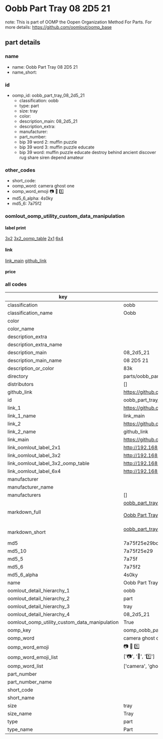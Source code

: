 # Oobb Part Tray 08 2D5 21  

note: This is part of OOMP the Oopen Organization Method For Parts. For more details: https://github.com/oomlout/oomp_base

##  part details





### name
* name: Oobb Part Tray 08 2D5 21
* name_short: 
### id
* oomp_id: oobb_part_tray_08_2d5_21
  * classification: oobb
  * type: part
  * size: tray
  * color: 
  * description_main: 08_2d5_21
  * description_extra: 
  * manufacturer: 
  * part_number: 
  * bip 39 word 2: muffin puzzle
  * bip 39 word 3: muffin puzzle educate
  * bip 39 word: muffin puzzle educate destroy behind ancient discover rug share siren depend amateur

### other_codes
* short_code: 
* oomp_word: camera ghost one
* oomp_word_emoji :camera: :ghost: :one:
* md5_6_alpha: 4s0ky
* md5_6: 7a75f2






### oomlout_oomp_utility_custom_data_manipulation
#### label print
[3x2](http://192.168.1.245:1112/?label=oomp%204s0ky)
[3x2_oomp_table](http://192.168.1.107:1112/?label=oomp%204s0ky)
[2x1](http://192.168.1.242:1112/?label=oomp%204s0ky)
[6x4](http://192.168.1.55:1112/?label=oomp%204s0ky)    

#### link

[link_main](https://github.com/oomlout/oomlout_oomp_current_version_messy/tree/main/parts/oobb_part_tray_08_2d5_21) [github_link](https://github.com/oomlout/oomlout_oomp_part_src/tree/main/parts/oobb_part_tray_08_2d5_21)                             

#### price







### all codes 
| key | value |  
| --- | --- |  
| classification | oobb |  
| classification_name | Oobb |  
| color |  |  
| color_name |  |  
| description_extra |  |  
| description_extra_name |  |  
| description_main | 08_2d5_21 |  
| description_main_name | 08 2D5 21 |  
| description_or_color | 83k |  
| directory | parts/oobb_part_tray_08_2d5_21 |  
| distributors | [] |  
| github_link | https://github.com/oomlout/oomlout_oomp_part_src/tree/main/parts/oobb_part_tray_08_2d5_21 |  
| id | oobb_part_tray_08_2d5_21 |  
| link_1 | https://github.com/oomlout/oomlout_oomp_current_version_messy/tree/main/parts/oobb_part_tray_08_2d5_21 |  
| link_1_name | link_main |  
| link_2 | https://github.com/oomlout/oomlout_oomp_part_src/tree/main/parts/oobb_part_tray_08_2d5_21 |  
| link_2_name | github_link |  
| link_main | https://github.com/oomlout/oomlout_oomp_current_version_messy/tree/main/parts/oobb_part_tray_08_2d5_21 |  
| link_oomlout_label_2x1 | http://192.168.1.242:1112/?label=oomp%204s0ky |  
| link_oomlout_label_3x2 | http://192.168.1.245:1112/?label=oomp%204s0ky |  
| link_oomlout_label_3x2_oomp_table | http://192.168.1.107:1112/?label=oomp%204s0ky |  
| link_oomlout_label_6x4 | http://192.168.1.55:1112/?label=oomp%204s0ky |  
| manufacturer |  |  
| manufacturer_name |  |  
| manufacturers | [] |  
| markdown_full | [oobb_part_tray_08_2d5_21](https://github.com/oomlout/oomlout_oomp_current_version_messy/tree/main/parts/oobb_part_tray_08_2d5_21)<br>[](https://github.com/oomlout/oomlout_oomp_current_version_messy/tree/main/parts/oobb_part_tray_08_2d5_21)<br>[Oobb Part Tray 08 2D5 21](https://github.com/oomlout/oomlout_oomp_current_version_messy/tree/main/parts/oobb_part_tray_08_2d5_21)<br><br> |  
| markdown_short | [oobb_part_tray_08_2d5_21](https://github.com/oomlout/oomlout_oomp_current_version_messy/tree/main/parts/oobb_part_tray_08_2d5_21)<br><br> |  
| md5 | 7a75f25e29bd07dc220a43c28d2bbc89 |  
| md5_10 | 7a75f25e29 |  
| md5_5 | 7a75f |  
| md5_6 | 7a75f2 |  
| md5_6_alpha | 4s0ky |  
| name | Oobb Part Tray 08 2D5 21 |  
| oomlout_detail_hierarchy_1 | oobb |  
| oomlout_detail_hierarchy_2 | part |  
| oomlout_detail_hierarchy_3 | tray |  
| oomlout_detail_hierarchy_4 | 08_2d5_21 |  
| oomlout_oomp_utility_custom_data_manipulation | True |  
| oomp_key | oomp_oobb_part_tray_08_2d5_21 |  
| oomp_word | camera ghost one |  
| oomp_word_emoji | :camera: :ghost: :one: |  
| oomp_word_emoji_list | [':camera:', ':ghost:', ':one:'] |  
| oomp_word_list | ['camera', 'ghost', 'one'] |  
| part_number |  |  
| part_number_name |  |  
| short_code |  |  
| short_name |  |  
| size | tray |  
| size_name | Tray |  
| type | part |  
| type_name | Part |  
